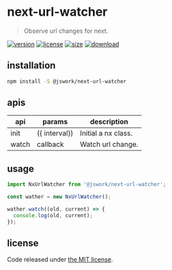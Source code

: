 # next-url-watcher
> Observe url changes for next.

[![version][version-image]][version-url]
[![license][license-image]][license-url]
[![size][size-image]][size-url]
[![download][download-image]][download-url]

## installation
```bash
npm install -S @jswork/next-url-watcher
```

## apis
| api   | params        | description         |
| ----- | ------------- | ------------------- |
| init  | ({ interval}) | Initial a nx class. |
| watch | callback      | Watch url change.   |

## usage
```js
import NxUrlWatcher from '@jswork/next-url-watcher';

const wather = new NxUrlWatcher();

wather.watch((old, current) => {
  console.log(old, current);
});
```

## license
Code released under [the MIT license](https://github.com/afeiship/next-url-watcher/blob/master/LICENSE.txt).

[version-image]: https://img.shields.io/npm/v/@jswork/next-url-watcher
[version-url]: https://npmjs.org/package/@jswork/next-url-watcher

[license-image]: https://img.shields.io/npm/l/@jswork/next-url-watcher
[license-url]: https://github.com/afeiship/next-url-watcher/blob/master/LICENSE.txt

[size-image]: https://img.shields.io/bundlephobia/minzip/@jswork/next-url-watcher
[size-url]: https://github.com/afeiship/next-url-watcher/blob/master/dist/next-url-watcher.min.js

[download-image]: https://img.shields.io/npm/dm/@jswork/next-url-watcher
[download-url]: https://www.npmjs.com/package/@jswork/next-url-watcher
